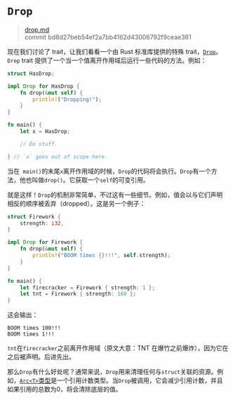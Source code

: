 # `Drop`

> [drop.md](https://github.com/rust-lang/book/blob/master/first-edition/src/drop.md)
> <br>
> commit bd8d27beb54ef2a7bb4162d43006792f9ceae361

现在我们讨论了 trait，让我们看看一个由 Rust 标准库提供的特殊 trait，[`Drop`](http://doc.rust-lang.org/nightly/std/ops/trait.Drop.html)。`Drop` trait 提供了一个当一个值离开作用域后运行一些代码的方法。例如：

```rust
struct HasDrop;

impl Drop for HasDrop {
    fn drop(&mut self) {
        println!("Dropping!");
    }
}

fn main() {
    let x = HasDrop;

    // Do stuff.

} // `x` goes out of scope here.
```

当在` main()`的末尾`x`离开作用域的时候，`Drop`的代码将会执行。`Drop`有一个方法，他也叫做`drop()`。它获取一个`self`的可变引用。

就是这样！`Drop`的机制非常简单，不过这有一些细节。例如，值会以与它们声明相反的顺序被丢弃（dropped）。这是另一个例子：

```rust
struct Firework {
    strength: i32,
}

impl Drop for Firework {
    fn drop(&mut self) {
        println!("BOOM times {}!!!", self.strength);
    }
}

fn main() {
    let firecracker = Firework { strength: 1 };
    let tnt = Firework { strength: 100 };
}
```

这会输出：

```text
BOOM times 100!!!
BOOM times 1!!!
```

`tnt`在`firecracker`之前离开作用域（原文大意：TNT 在爆竹之前爆炸），因为它在之后被声明。后进先出。

那么`Drop`有什么好处呢？通常来说，`Drop`用来清理任何与`struct`关联的资源。例如，[`Arc<T>`类型](http://doc.rust-lang.org/nightly/std/sync/struct.Arc.html)是一个引用计数类型。当`Drop`被调用，它会减少引用计数，并且如果引用的总数为0，将会清除底层的值。
